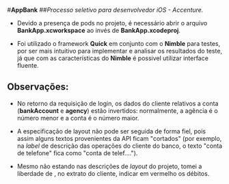 #**AppBank** 
##*Processo seletivo para desenvolvedor iOS - Accenture.*

* Devido a presença de pods no projeto, é necessário abrir o arquivo **BankApp.xcworkspace** ao invés de **BankApp.xcodeproj**.

* Foi utilizado o framework **Quick** em conjunto com o **Nimble** para testes, por ser mais intuitivo para implementar e analisar os resultados do teste, já que com as características do **Nimble** é possivel utilizar interface fluente.



## Observações: 
* No retorno da requisição de login, os dados do cliente relativos a conta (**bankAccount** e **agency**) estão invertidos: normalmente, a agência é o número menor e a conta é o número maior.

* A especificação de layout não pode ser seguida de forma fiel, pois assim alguns textos provenientes da API ficam "cortados" (por exemplo, na *label* de descrição das operações do cliente do banco, o texto "conta de telefone" fica como "conta de telef....").

* Mesmo não estando nas descrições de *layout* do projeto, tomei a liberdade de , no extrato do cliente, indicar em vermelho os débitos.

